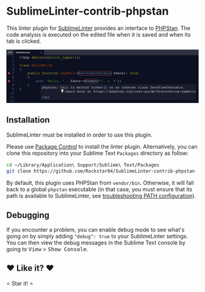 SublimeLinter-contrib-phpstan
================================

This linter plugin for [SublimeLinter](https://github.com/SublimeLinter/SublimeLinter) provides an interface to [PHPStan](https://github.com/phpstan/phpstan).
The code analysis is executed on the edited file when it is saved and when its tab is clicked.

![examples](screenshot.png)

## Installation
SublimeLinter must be installed in order to use this plugin.

Please use [Package Control](https://packagecontrol.io) to install the linter plugin.
Alternatively, you can clone this repository into your Sublime Text `Packages` directory as follow:

```bash
cd ~/Library/Application\ Support/Sublime\ Text/Packages
git clone https://github.com/Rockstar04/SublimeLinter-contrib-phpstan
```

By default, this plugin uses PHPStan from `vendor/bin`. Otherwise, it will fall back to a global `phpstan` executable (in that case, you must ensure that its path is available to SublimeLinter, see [troubleshooting PATH configuration](http://sublimelinter.readthedocs.io/en/latest/troubleshooting.html#finding-a-linter-executable)).

## Debugging
If you encounter a problem, you can enable debug mode to see what's going on by simply adding `"debug": true` to your SublimeLinter settings.
You can then view the debug messages in the Sublime Text console by going to <kbd>View</kbd> > <kbd>Show Console</kbd>.

## :heart: Like it? :heart:

:star: Star it! :star: